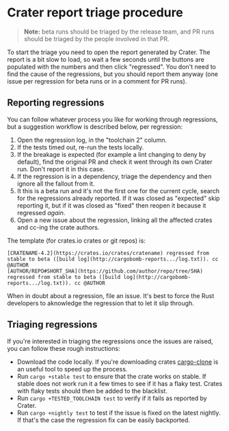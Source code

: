 # Crater report triage procedure

> **Note:** beta runs should be triaged by the release team, and PR runs should
> be triaged by the people involved in that PR.

To start the triage you need to open the report generated by Crater. The report
is a bit slow to load, so wait a few seconds until the buttons are populated
with the numbers and then click "regressed". You don't need to find the cause
of the regressions, but you should report them anyway (one issue per regression
for beta runs or in a comment for PR runs).

## Reporting regressions

You can follow whatever process you like for working through regressions,
but a suggestion workflow is described below, per regression:

1. Open the regression log, in the "toolchain 2" column.
2. If the tests timed out, re-run the tests locally.
2. If the breakage is expected (for example a lint changing to deny by
   default), find the original PR and check it went through its own Crater run.
   Don't report it in this case.
3. If the regression is in a dependency, triage the dependency and then ignore
   all the fallout from it.
4. It this is a beta run and it's not the first one for the current cycle,
   search for the regressions already reported. If it was closed as "expected"
   skip reporting it, but if it was closed as "fixed" then reopen it because it
   regressed _again_.
5. Open a new issue about the regression, linking all the affected crates and
   cc-ing the crate authors.

The template (for crates.io crates or git repos) is:

```
[CRATENAME-4.2](https://crates.io/crates/cratename) regressed from stable to beta ([build log](http://cargobomb-reports.../log.txt)). cc @AUTHOR
[AUTHOR/REPO#SHORT_SHA](https://github.com/author/repo/tree/SHA) regressed from stable to beta ([build log](http://cargobomb-reports.../log.txt)). cc @AUTHOR
```

When in doubt about a regression, file an issue. It's best to force the Rust
developers to aknowledge the regression that to let it slip through.

## Triaging regressions

If you're interested in triaging the regressions once the issues are raised,
you can follow these rough instructions:

* Download the code locally. If you're downloading crates
  [cargo-clone][cargo-clone] is an useful tool to speed up the process.
* Run `cargo +stable test` to ensure that the crate works on stable. If stable
  does not work run it a few times to see if it has a flaky test. Crates with
  flaky tests should then be added to the blacklist.
* Run `cargo +TESTED_TOOLCHAIN test` to verify if it fails as reported by
  Crater.
* Run `cargo +nightly test` to test if the issue is fixed on the latest
  nightly. If that's the case the regression fix can be easily backported.

[cargo-clone]: https://github.com/JanLikar/cargo-clone
